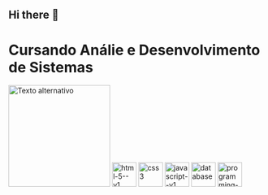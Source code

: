 ## Hi there 👋

# Cursando Análie e Desenvolvimento de Sistemas
<img src= "https://media.tenor.com/03h-1rm2SwYAAAAi/keyvon-crawford-kilo-tray-ballas.gif" alt="Texto alternativo" width="200px" height="200px">

<img width="48" height="48" src="https://img.icons8.com/color/48/html-5--v1.png" alt="html-5--v1" style="display: inline-block"/>
<img width="48" height="48" src="https://img.icons8.com/color/48/css3.png" alt="css3" style="display: inline-block"/>
<img width="48" height="48" src="https://img.icons8.com/color/48/javascript--v1.png" alt="javascript--v1" style="display: inline-block"/>
<img width="48" height="48" src="https://img.icons8.com/pulsar-gradient/48/database.png" alt="database" style="display: inline-block"/>
<img width="48" height="48" src="https://img.icons8.com/color/48/programming--v1.png" alt="programming--v1" style="display: inline-block"/>




<!--
**jaovls/jaovls** is a ✨ _special_ ✨ repository because its `README.md` (this file) appears on your GitHub profile.

Here are some ideas to get you started:

- 🔭 I’m currently working on ...
- 🌱 I’m currently learning ...
- 👯 I’m looking to collaborate on ...
- 🤔 I’m looking for help with ...
- 💬 Ask me about ...
- 📫 How to reach me: ...
- 😄 Pronouns: ...
- ⚡ Fun fact: ...
-->
